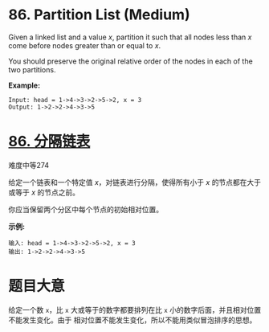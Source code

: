 # 86. Partition List (Medium)

Given a linked list and a value *x*, partition it such that all nodes less than *x* come before nodes greater than or equal to *x*.

You should preserve the original relative order of the nodes in each of the two partitions.

**Example:**

```
Input: head = 1->4->3->2->5->2, x = 3
Output: 1->2->2->4->3->5
```



# [86. 分隔链表](https://leetcode-cn.com/problems/partition-list/)

难度中等274

给定一个链表和一个特定值 *x*，对链表进行分隔，使得所有小于 *x* 的节点都在大于或等于 *x* 的节点之前。

你应当保留两个分区中每个节点的初始相对位置。

 

**示例:**

```
输入: head = 1->4->3->2->5->2, x = 3
输出: 1->2->2->4->3->5
```



# 题目大意

给定⼀个数 `x`，⽐ `x` ⼤或等于的数字都要排列在⽐ `x` ⼩的数字后⾯，并且相对位置不能发⽣变化。由于
相对位置不能发⽣变化，所以不能⽤类似冒泡排序的思想。  

